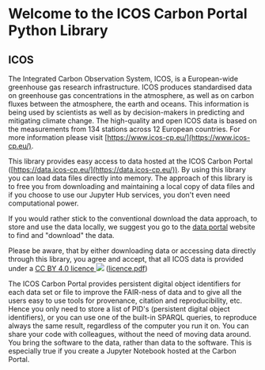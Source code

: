 # Welcome to the ICOS Carbon Portal Python Library 

## ICOS

The Integrated Carbon Observation System, ICOS, is a European-wide greenhouse gas research infrastructure. ICOS produces standardised data on greenhouse gas concentrations in the atmosphere, as well as on carbon fluxes between the atmosphere, the earth and oceans. This information is being used by scientists as well as by decision-makers in predicting and mitigating climate change. The high-quality and open ICOS data is based on the measurements from 134 stations across 12 European countries. For more information please visit [https://www.icos-cp.eu/](https://www.icos-cp.eu/).

This library provides easy access to data hosted at the ICOS Carbon Portal ([https://data.icos-cp.eu/](https://data.icos-cp.eu/)). By using this library you can load data files directly into memory. The approach of this library is to free you from downloading and maintaining a local copy of data files and if you choose to use our Jupyter Hub services, you don't even need computational power.

If you would rather stick to the conventional download the data approach, to store and use the data locally, we suggest you go to the [data portal](https://data.icos-cp.eu/) website to find and "download" the data.

Please be aware, that by either downloading data or accessing data directly through this library, you agree and accept, that all ICOS data is provided under a <a href="https://data.icos-cp.eu/licence" target="_blank">CC BY 4.0 licence <img src="https://www.icos-cp.eu/sites/default/files/inline-images/creativecommons.png"></a> ([licence.pdf](files/licence.pdf))

The ICOS Carbon Portal provides persistent digital object identifiers for each data set or file to improve the FAIR-ness of data and to give all the users easy to use tools for provenance, citation and reproducibility, etc. Hence you only need to store a list of PID's (persistent digital object identifiers), or you can use one of the built-in SPARQL queries, to reproduce always the same result, regardless of the computer you run it on. You can share your code with colleagues, without the need of moving data around. You bring the software to the data, rather than data to the software. This is especially true if you create a Jupyter Notebook hosted at the Carbon Portal.

